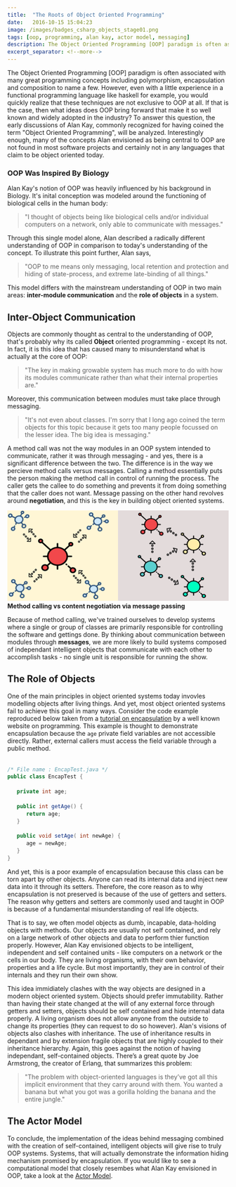 ```yaml
---
title:  "The Roots of Object Oriented Programming"
date:   2016-10-15 15:04:23
image: /images/badges_csharp_objects_stage01.png
tags: [oop, programming, alan kay, actor model, messaging]
description: The Object Oriented Programming [OOP] paradigm is often associated with many great programming concepts including polymorphism, encapsulation and composition to name a few. However, even with a little experience in a functional programming language like haskell for example, you would quickly realize that these techniques are not exclusive to OOP at all. If that is the case, then what ideas does OOP bring forward that make it so well known and widely adopted in the industry?
excerpt_separator: <!--more-->
---
```


The Object Oriented Programming [OOP] paradigm is often associated with many great programming concepts
including polymorphism, encapsulation and composition to name a few. However, even with a little experience in
a functional programming language like haskell for example, you would quickly realize that these techniques are not exclusive to OOP at all. 
If that is the case, then what ideas does OOP bring forward that make it so well known and widely adopted in the industry?<!--more-->
To answer this question,
the early discussions of Alan Kay, commonly recognized for having coined the term "Object Oriented Programming", will be analyzed.
Interestingly enough, many of the concepts Alan envisioned as being central to OOP are not found in most
software projects and certainly not in any languages that claim to be object oriented today.

### OOP Was Inspired By Biology
Alan Kay's notion of OOP was heavily influenced by his background in Biology. It's inital conception was modeled around the functioning of
biological cells in the human body: 

> "I thought of objects being like biological cells and/or individual computers on a network, only able to communicate with messages."

Through this single model alone, Alan described a radically different understanding of OOP in comparison to today's understanding
of the concept. To illustrate this point further, Alan says, 

> "OOP to me means only messaging, local retention and protection and hiding of state-process, and extreme late-binding of all things."

This model differs with the mainstream understanding of OOP in two main areas: **inter-module communication** and the **role of objects** in a system.

## Inter-Object Communication
Objects are commonly thought as central to the understanding of OOP, that's probably why its called **Object** oriented programming - except its not.
In fact, it is this idea that has caused many to misunderstand what is actually at the core of OOP:

> "The key in making growable system has much more to do with how its modules communicate rather than what their internal properties are."

Moreover, this communication between modules must take place through messaging.

> "It's not even about classes. I'm sorry that I long ago coined the term objects for this topic because it gets too many people
focussed on the lesser idea. The big idea is messaging."

A method call was not the way modules in an OOP system 
intended to communicate, rather it was through messaging - and yes, there is a significant difference between the two.
The difference is in the way we percieve method calls versus messages. Calling a method essentially puts the person making the method
call in control of running the process. The caller gets the callee to do something and prevents it from doing something that the caller
does not want. Message passing on the other hand revolves around **negotiation**, and this is the key in building object oriented systems.

![inheritance](/images/sciencev2.svg)
**Method calling vs content negotiation via message passing**

Because of method calling, we've trained ourselves to develop systems where a single or group of classes are primarily responsible for
controlling the software and gettings done. By thinking about communication between modules through **messages**, we are more likely to 
build systems composed of independant intelligent objects that communicate with each other to accomplish tasks - no single unit is responsible
for running the show.

## The Role of Objects
One of the main principles in object oriented systems today invovles modelling objects after living things. And yet, most object oriented
systems fail to achieve this goal in many ways. Consider the code example reproduced below taken from a 
[tutorial on encapsulation](https://www.tutorialspoint.com/java/java_encapsulation.htm) 
by a well known website on programming. This example is thought to demonstrate encapsulation because the ```age``` private field variables are not accessible
directly. Rather, external callers must access the field variable through a public method.

```java

/* File name : EncapTest.java */
public class EncapTest {

   private int age;

   public int getAge() {
      return age;
   }

   public void setAge( int newAge) {
      age = newAge;
   }
}

```

And yet, this is a poor example of encapsulation because this class can be
torn apart by other objects. Anyone can read its internal data and
inject new data into it through its setters. 
Therefore, the core reason as to why encapsulation is not preserved is because of the use of getters and 
setters. The reason why getters and setters are commonly used and taught in OOP is because of a fundamental misunderstanding
of real life objects.

That is to say, we often model objects as dumb, incapable, data-holding objects with methods. Our objects are usually not self contained,
and rely on a large network of other objects and data to perform thier function properly. However, Alan Kay envisioned
objects to be intelligent, independent and self contained units - like computers on a network or the cells in our body. 
They are living organisms, with their own behavior, properties and a life cycle. But most importantly, they are in control of
their internals and they run their own show. 

This idea immidiately clashes with the way objects are designed in a modern object oriented system. Objects
should prefer immutability. Rather than having their state changed at the will of any external force through getters and setters,
objects should be self contained and hide internal data properly. A living organism does not allow anyone from the outside
to change its properties (they can request to do so however). Alan's visions of objects also clashes with inheritance.
The use of inheritance results in dependant and by extension fragile objects that are highly coupled to their inheritance hierarchy. Again,
this goes against the notion of having independant, self-contained objects. There’s a great quote by Joe Armstrong, the creator of Erlang, that summarizes this problem:


> "The problem with object-oriented languages is they’ve got all this implicit environment that they carry around with them. You wanted a banana but what you got was a gorilla holding the banana and the entire jungle."

## The Actor Model

To conclude, the implementation of the ideas behind messaging combined with the creation of self-contained, intelligent objects will give rise to truly OOP systems. Systems, that will
actually demonstrate the information hiding mechanism promised by encapsulation. 
If you would like to see a computational model that closely resembes what Alan Kay envisioned in OOP, take a look at
the [Actor Model](https://en.wikipedia.org/wiki/Actor_model).

